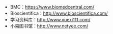 - BMC：https://www.biomedcentral.com/
- Bioscientifica：http://www.bioscientifica.com/
- 学习资料库：http://www.xuexi111.com/
- 小易图书馆：http://www.netyee.com/
